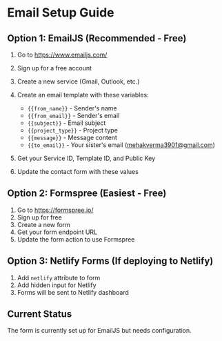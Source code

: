 # Email Setup Guide

## Option 1: EmailJS (Recommended - Free)

1. Go to https://www.emailjs.com/
2. Sign up for a free account
3. Create a new service (Gmail, Outlook, etc.)
4. Create an email template with these variables:
   - `{{from_name}}` - Sender's name
   - `{{from_email}}` - Sender's email
   - `{{subject}}` - Email subject
   - `{{project_type}}` - Project type
   - `{{message}}` - Message content
   - `{{to_email}}` - Your sister's email (mehakverma3901@gmail.com)

5. Get your Service ID, Template ID, and Public Key
6. Update the contact form with these values

## Option 2: Formspree (Easiest - Free)

1. Go to https://formspree.io/
2. Sign up for free
3. Create a new form
4. Get your form endpoint URL
5. Update the form action to use Formspree

## Option 3: Netlify Forms (If deploying to Netlify)

1. Add `netlify` attribute to form
2. Add hidden input for Netlify
3. Forms will be sent to Netlify dashboard

## Current Status
The form is currently set up for EmailJS but needs configuration.

